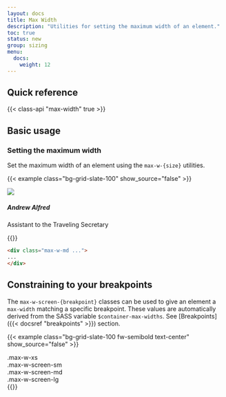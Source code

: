 ```yaml
---
layout: docs
title: Max Width
description: "Utilities for setting the maximum width of an element."
toc: true
status: new
group: sizing
menu:
  docs:    
    weight: 12
---
```


## Quick reference 

{{< class-api "max-width" true >}}

## Basic usage

### Setting the maximum width

Set the maximum width of an element using the `max-w-{size}` utilities.

{{< example class="bg-grid-slate-100" show_source="false" >}}
  <div class="max-w-md mx-auto shadow border rounded p-3 bg-body">
    <div class="d-flex">
      <img class="avatar avatar-xl" src="https://images.unsplash.com/photo-1501196354995-cbb51c65aaea?ixlib=rb-1.2.1&ixid=MnwxMjA3fDB8MHxwaG90by1wYWdlfHx8fGVufDB8fHx8&auto=format&fit=facearea&facepad=4&w=256&h=256&q=80" />
      <div class="ms-3">
        <h5>Andrew Alfred</h5>
        <p>Assistant to the Traveling Secretary</p>
      </div>
    </div>
  </div>
{{</ example >}}

```html
<div class="max-w-md ...">
...
</div>
```

## Constraining to your breakpoints

The `max-w-screen-{breakpoint}` classes can be used to give an element a `max-width` matching a specific breakpoint.
These values are automatically derived from the SASS variable  `$container-max-widths`. See [Breakpoints]({{< docsref "breakpoints" >}}) section.

{{< example class="bg-grid-slate-100 fw-semibold text-center" show_source="false" >}}
<div class="d-flex flex-column gap-4">
  <div class="container max-w-xs">
    <div class=" py-2 text-bg-secondary rounded">.max-w-xs</div>
  </div>
  <div class="container max-w-screen-sm">
    <div class=" py-2 text-bg-secondary rounded">.max-w-screen-sm</div>
  </div>
  <div class="container max-w-screen-md">
    <div class=" py-2 text-bg-secondary rounded">.max-w-screen-md</div>
  </div>
  <div class="container max-w-screen-lg">
    <div class=" py-2 text-bg-secondary rounded">.max-w-screen-lg</div>
  </div>
</div>
{{</ example >}}